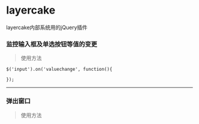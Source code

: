 # layercake
layercake内部系统用的jQuery插件

### 监控输入框及单选按钮等值的变更
> 使用方法

    $('input').on('valuechange', function(){
    
    });

---------------------------------

### 弹出窗口
> 使用方法

    
